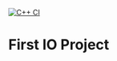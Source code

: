 [![C++ CI](https://github.com/fenceturtle/MyFirstExample/actions/workflows/actions.yml/badge.svg)](https://github.com/fenceturtle/MyFirstExample/actions/workflows/actions.yml)

# First IO Project
